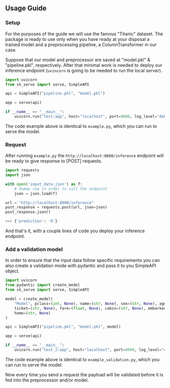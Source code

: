 ## Usage Guide

### Setup

For the purposes of the guide we will use the famous "Titanic" dataset. The package is ready to use only when you have ready at your disposal a trained model and a preprocessing pipeline, a ColumnTransformer in our case.

Suppose that our model and preprocessor are saved at "model.pkl" & "pipeline.pkl", respectively. After that minimal work is needed to deploy our inference endpoint (`uvincorn` is going to be needed to run the local server).

```python
import uvicorn
from sk_serve import serve, SimpleAPI

api = SimpleAPI("pipeline.pkl", "model.pkl")

app = serve(api)

if __name__ == "__main__":
    uvicorn.run("test:app", host="localhost", port=8000, log_level="debug", reload=True)
```

The code example above is identical to `example.py`, which you can run to serve the model.

### Request

After running `example.py` the `http://localhost:8000/inference` endpoint will be ready to give response to [POST] requests.

```python
import requests
import json

with open('input_data.json') as f:
    # dummy row in order to call the endpoint
    json = json.load(f)

url = "http://localhost:8000/inference"
post_response = requests.post(url, json=json)
post_response.json()

>>> {'prediction': '0'}
```

And that's it, with a couple lines of code you deploy your inference endpoint.

### Add a validation model

In order to ensure that the input data follow specific requirements you can also create a validation mode with pydantic and pass it to you SimpleAPI object.

```python
import uvicorn
from pydantic import create_model
from sk_serve import serve, SimpleAPI

model = create_model(
    "Model", pclass=(int, None), name=(str, None), sex=(str, None), age=(float, None), sibsp=(int, None), parch=(int, None),
    ticket=(str, None), fare=(float, None), cabin=(str, None), embarked=(str, None), boat=(int, None), body=(float, None),
    home=(str, None)
)

api = SimpleAPI("pipeline.pkl", "model.pkl", model)

app = serve(api)

if __name__ == "__main__":
    uvicorn.run("test_2:app", host="localhost", port=8000, log_level="debug", reload=True)
```

The code example above is identical to `example_validation.py`, which you can run to serve the model.

Now every time you send a request the payload will be validated before it is fed into the preprocessor and/or model.
